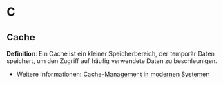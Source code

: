 # C

## Cache
**Definition**: Ein Cache ist ein kleiner Speicherbereich, der temporär Daten speichert, um den Zugriff auf häufig verwendete Daten zu beschleunigen.

- Weitere Informationen: [Cache-Management in modernen Systemen](../literatur/references.md#cache-management)
